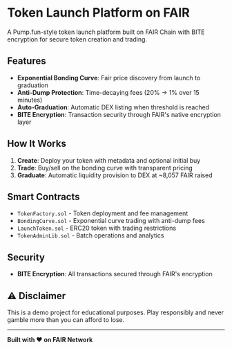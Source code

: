 # Token Launch Platform on FAIR

A Pump.fun-style token launch platform built on FAIR Chain with BITE encryption for secure token creation and trading.

## Features

- **Exponential Bonding Curve**: Fair price discovery from launch to graduation
- **Anti-Dump Protection**: Time-decaying fees (20% → 1% over 15 minutes)
- **Auto-Graduation**: Automatic DEX listing when threshold is reached
- **BITE Encryption**: Transaction security through FAIR's native encryption layer

## How It Works

1. **Create**: Deploy your token with metadata and optional initial buy
2. **Trade**: Buy/sell on the bonding curve with transparent pricing
3. **Graduate**: Automatic liquidity provision to DEX at ~8,057 FAIR raised

## Smart Contracts

- `TokenFactory.sol` - Token deployment and fee management
- `BondingCurve.sol` - Exponential curve trading with anti-dump fees
- `LaunchToken.sol` - ERC20 token with trading restrictions
- `TokenAdminLib.sol` - Batch operations and analytics

## Security

- **BITE Encryption**: All transactions secured through FAIR's encryption 

## ⚠️ Disclaimer

This is a demo project for educational purposes. Play responsibly and never gamble more than you can afford to lose.

---

**Built with ❤️ on FAIR Network**
